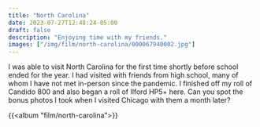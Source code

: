 ```yaml
---
title: "North Carolina"
date: 2023-07-27T12:48:24-05:00
draft: false
description: "Enjoying time with my friends."
images: ["/img/film/north-carolina/000067940002.jpg"]
---
```


I was able to visit North Carolina for the first time shortly before school ended for the year. I had visited with friends from high school, many of whom I have not met in-person since the pandemic. I finished off my roll of Candido 800 and also began a roll of Ilford HP5+ here. Can you spot the bonus photos I took when I visited Chicago with them a month later?

{{<album "film/north-carolina">}}
